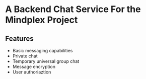 # A Backend Chat Service For the Mindplex Project

## Features

- Basic messaging capabilities
- Private chat
- Temporary universal group chat
- Message encryption
- User authoriaztion

